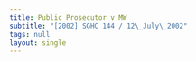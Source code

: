 ```yaml
---
title: Public Prosecutor v MW
subtitle: "[2002] SGHC 144 / 12\_July\_2002"
tags: null
layout: single
---
```



